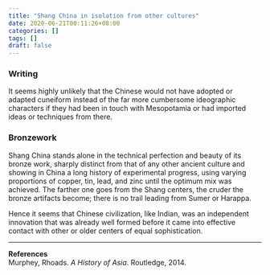 ```yaml
---
title: "Shang China in isolation from other cultures"
date: 2020-06-21T00:11:26+08:00
categories: []
tags: []
draft: false
---
```


### Writing
It seems highly unlikely that the Chinese would not have adopted or adapted cuneiform instead of the far more cumbersome ideographic characters if they had been in touch with Mesopotamia or had imported ideas or techniques from there.
### Bronzework
Shang China stands alone in the technical perfection and beauty of its bronze work, sharply distinct from that of any other ancient culture and showing in China a long history of experimental progress, using varying proportions of copper, tin, lead, and zinc until the optimum mix was achieved. The farther one goes from the Shang centers, the cruder the bronze artifacts become; there is no trail leading from Sumer or Harappa.

Hence it seems that Chinese civilization, like Indian, was an independent innovation that was already well formed before it came into effective contact with other or older centers of equal sophistication. 


---
**References**  
Murphey, Rhoads. *A History of Asia*. Routledge, 2014.

